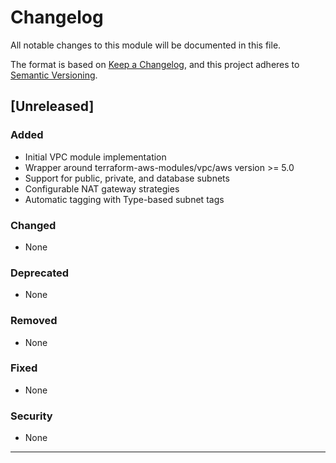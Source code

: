 # Changelog

All notable changes to this module will be documented in this file.

The format is based on [Keep a Changelog](https://keepachangelog.com/en/1.0.0/),
and this project adheres to [Semantic Versioning](https://semver.org/spec/v2.0.0.html).

## [Unreleased]

### Added
- Initial VPC module implementation
- Wrapper around terraform-aws-modules/vpc/aws version >= 5.0
- Support for public, private, and database subnets
- Configurable NAT gateway strategies
- Automatic tagging with Type-based subnet tags

### Changed
- None

### Deprecated
- None

### Removed
- None

### Fixed
- None

### Security
- None

---